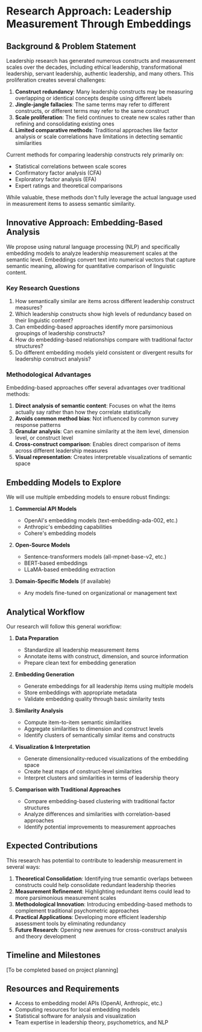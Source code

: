 # Research Approach: Leadership Measurement Through Embeddings

## Background & Problem Statement

Leadership research has generated numerous constructs and measurement scales over the decades, including ethical leadership, transformational leadership, servant leadership, authentic leadership, and many others. This proliferation creates several challenges:

1. **Construct redundancy**: Many leadership constructs may be measuring overlapping or identical concepts despite using different labels
2. **Jingle-jangle fallacies**: The same terms may refer to different constructs, or different terms may refer to the same construct
3. **Scale proliferation**: The field continues to create new scales rather than refining and consolidating existing ones
4. **Limited comparative methods**: Traditional approaches like factor analysis or scale correlations have limitations in detecting semantic similarities

Current methods for comparing leadership constructs rely primarily on:
- Statistical correlations between scale scores
- Confirmatory factor analysis (CFA)
- Exploratory factor analysis (EFA)
- Expert ratings and theoretical comparisons

While valuable, these methods don't fully leverage the actual language used in measurement items to assess semantic similarity.

## Innovative Approach: Embedding-Based Analysis

We propose using natural language processing (NLP) and specifically embedding models to analyze leadership measurement scales at the semantic level. Embeddings convert text into numerical vectors that capture semantic meaning, allowing for quantitative comparison of linguistic content.

### Key Research Questions

1. How semantically similar are items across different leadership construct measures?
2. Which leadership constructs show high levels of redundancy based on their linguistic content?
3. Can embedding-based approaches identify more parsimonious groupings of leadership constructs?
4. How do embedding-based relationships compare with traditional factor structures?
5. Do different embedding models yield consistent or divergent results for leadership construct analysis?

### Methodological Advantages

Embedding-based approaches offer several advantages over traditional methods:

1. **Direct analysis of semantic content**: Focuses on what the items actually say rather than how they correlate statistically
2. **Avoids common method bias**: Not influenced by common survey response patterns
3. **Granular analysis**: Can examine similarity at the item level, dimension level, or construct level
4. **Cross-construct comparison**: Enables direct comparison of items across different leadership measures
5. **Visual representation**: Creates interpretable visualizations of semantic space

## Embedding Models to Explore

We will use multiple embedding models to ensure robust findings:

1. **Commercial API Models**
   - OpenAI's embedding models (text-embedding-ada-002, etc.)
   - Anthropic's embedding capabilities
   - Cohere's embedding models

2. **Open-Source Models**
   - Sentence-transformers models (all-mpnet-base-v2, etc.)
   - BERT-based embeddings
   - LLaMA-based embedding extraction

3. **Domain-Specific Models** (if available)
   - Any models fine-tuned on organizational or management text

## Analytical Workflow

Our research will follow this general workflow:

1. **Data Preparation**
   - Standardize all leadership measurement items 
   - Annotate items with construct, dimension, and source information
   - Prepare clean text for embedding generation

2. **Embedding Generation**
   - Generate embeddings for all leadership items using multiple models
   - Store embeddings with appropriate metadata
   - Validate embedding quality through basic similarity tests

3. **Similarity Analysis**
   - Compute item-to-item semantic similarities
   - Aggregate similarities to dimension and construct levels
   - Identify clusters of semantically similar items and constructs

4. **Visualization & Interpretation**
   - Generate dimensionality-reduced visualizations of the embedding space
   - Create heat maps of construct-level similarities
   - Interpret clusters and similarities in terms of leadership theory

5. **Comparison with Traditional Approaches**
   - Compare embedding-based clustering with traditional factor structures
   - Analyze differences and similarities with correlation-based approaches
   - Identify potential improvements to measurement approaches

## Expected Contributions

This research has potential to contribute to leadership measurement in several ways:

1. **Theoretical Consolidation**: Identifying true semantic overlaps between constructs could help consolidate redundant leadership theories
2. **Measurement Refinement**: Highlighting redundant items could lead to more parsimonious measurement scales
3. **Methodological Innovation**: Introducing embedding-based methods to complement traditional psychometric approaches
4. **Practical Applications**: Developing more efficient leadership assessment tools by eliminating redundancy
5. **Future Research**: Opening new avenues for cross-construct analysis and theory development

## Timeline and Milestones

[To be completed based on project planning]

## Resources and Requirements

- Access to embedding model APIs (OpenAI, Anthropic, etc.)
- Computing resources for local embedding models
- Statistical software for analysis and visualization
- Team expertise in leadership theory, psychometrics, and NLP 